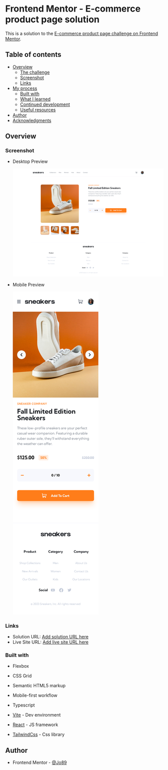# Frontend Mentor - E-commerce product page solution

This is a solution to the [E-commerce product page challenge on Frontend Mentor](https://www.frontendmentor.io/challenges/ecommerce-product-page-UPsZ9MJp6).

## Table of contents

- [Overview](#overview)
  - [The challenge](#the-challenge)
  - [Screenshot](#screenshot)
  - [Links](#links)
- [My process](#my-process)
  - [Built with](#built-with)
  - [What I learned](#what-i-learned)
  - [Continued development](#continued-development)
  - [Useful resources](#useful-resources)
- [Author](#author)
- [Acknowledgments](#acknowledgments)

## Overview

### Screenshot

- Desktop Preview

  ![desktop preview](./public/screenshots/desktop.png)

- Mobile Preview

  ![mobile preview](./public/screenshots/mobile.png)

### Links

- Solution URL: [Add solution URL here](https://github.com/AhmadYousif89/sneakers-shop)
- Live Site URL: [Add live site URL here](https://fe-sneakers.vercel.app)

### Built with

- Flexbox
- CSS Grid
- Semantic HTML5 markup
- Mobile-first workflow

- Typescript
- [Vite](https://vitejs.dev/) - Dev environment
- [React](https://reactjs.org/) - JS framework
- [TailwindCss](https://tailwindcss.com/) - Css library

## Author

- Frontend Mentor - [@Jo89](https://www.frontendmentor.io/profile/AhmadYousif89)
